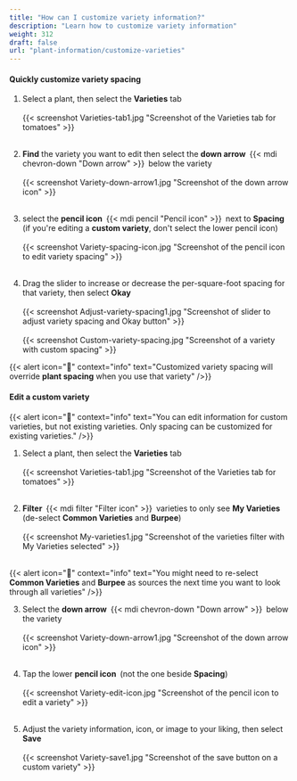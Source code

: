 ```yaml
---
title: "How can I customize variety information?"
description: "Learn how to customize variety information"
weight: 312
draft: false
url: "plant-information/customize-varieties"
---
```


#### Quickly customize variety spacing
1. Select a plant, then select the **Varieties** tab<br /><br />
{{< screenshot Varieties-tab1.jpg "Screenshot of the Varieties tab for tomatoes" >}}<br /><br />

2. **Find** the variety you want to edit then select the **down arrow** {{< mdi chevron-down "Down arrow" >}} below the variety<br /><br />
{{< screenshot Variety-down-arrow1.jpg "Screenshot of the down arrow icon" >}}<br /><br />

3. select the **pencil icon** {{< mdi pencil "Pencil icon" >}} next to **Spacing** (if you're editing a **custom variety**, don't select the lower pencil icon)<br /><br />
{{< screenshot Variety-spacing-icon.jpg "Screenshot of the pencil icon to edit variety spacing" >}}<br /><br />

4. Drag the slider to increase or decrease the per-square-foot spacing for that variety, then select **Okay**<br /><br />
{{< screenshot Adjust-variety-spacing1.jpg "Screenshot of slider to adjust variety spacing and Okay button" >}}<br /><br />
{{< screenshot Custom-variety-spacing.jpg "Screenshot of a variety with custom spacing" >}}

{{< alert icon="️🍅" context="info" text="Customized variety spacing will override **plant spacing** when you use that variety" />}}

#### Edit a custom variety
{{< alert icon="️🥕" context="info" text="You can edit information for custom varieties, but not existing varieties. Only spacing can be customized for existing varieties." />}}
1. Select a plant, then select the **Varieties** tab<br /><br />
{{< screenshot Varieties-tab1.jpg "Screenshot of the Varieties tab for tomatoes" >}}<br /><br />

2. **Filter** {{< mdi filter "Filter icon" >}} varieties to only see **My Varieties** (de-select **Common Varieties** and **Burpee**)<br /><br />
{{< screenshot My-varieties1.jpg "Screenshot of the varieties filter with My Varieties selected" >}}<br /><br />

{{< alert icon="️🥦" context="info" text="You might need to re-select **Common Varieties** and **Burpee** as sources the next time you want to look through all varieties" />}}

3. Select the **down arrow** {{< mdi chevron-down "Down arrow" >}} below the variety<br /><br />
{{< screenshot Variety-down-arrow1.jpg "Screenshot of the down arrow icon" >}}<br /><br />

4. Tap the lower **pencil icon** (not the one beside **Spacing**)<br /><br />
{{< screenshot Variety-edit-icon.jpg "Screenshot of the pencil icon to edit a variety" >}}<br /><br />

5. Adjust the variety information, icon, or image to your liking, then select **Save**<br /><br />
{{< screenshot Variety-save1.jpg "Screenshot of the save button on a custom variety" >}}
